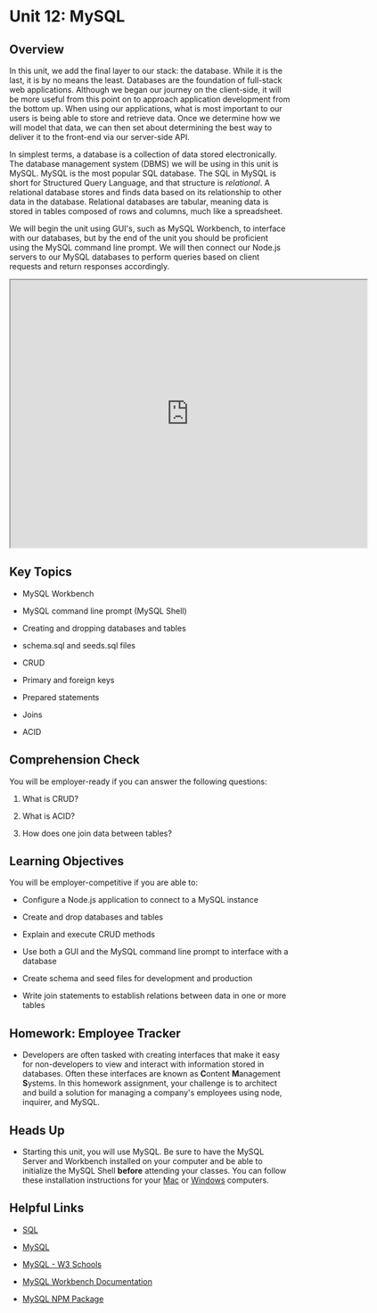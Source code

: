 # Unit 12: MySQL

## Overview

In this unit, we add the final layer to our stack: the database. While it is the last, it is by no means the least. Databases are the foundation of full-stack web applications. Although we began our journey on the client-side, it will be more useful from this point on to approach application development from the bottom up. When using our applications, what is most important to our users is being able to store and retrieve data. Once we determine how we will model that data, we can then set about determining the best way to deliver it to the front-end via our server-side API. 

In simplest terms, a database is a collection of data stored electronically. The database management system (DBMS) we will be using in this unit is MySQL. MySQL is the most popular SQL database. The SQL in MySQL is short for Structured Query Language, and that structure is _relational_. A relational database stores and finds data based on its relationship to other data in the database. Relational databases are tabular, meaning data is stored in tables composed of rows and columns, much like a spreadsheet. 

We will begin the unit using GUI's, such as MySQL Workbench, to interface with our databases, but by the end of the unit you should be proficient using the MySQL command line prompt. We will then connect our Node.js servers to our MySQL databases to perform queries based on client requests and return responses accordingly. 

<iframe src="https://drive.google.com/file/d/1AD0FCJKb1zGxCUS-vi0rx0I5lrCPrqil/preview" width="640" height="480"></iframe>

## Key Topics

* MySQL Workbench

* MySQL command line prompt (MySQL Shell)

* Creating and dropping databases and tables

* schema.sql and seeds.sql files

* CRUD

* Primary and foreign keys

* Prepared statements

* Joins

* ACID

## Comprehension Check

You will be employer-ready if you can answer the following questions:

1. What is CRUD?

2. What is ACID? 

3. How does one join data between tables? 

## Learning Objectives

You will be employer-competitive if you are able to:

* Configure a Node.js application to connect to a MySQL instance

* Create and drop databases and tables 

* Explain and execute CRUD methods

* Use both a GUI and the MySQL command line prompt to interface with a database

* Create schema and seed files for development and production

* Write join statements to establish relations between data in one or more tables

## Homework: Employee Tracker

* Developers are often tasked with creating interfaces that make it easy for non-developers to view and interact with information stored in databases. Often these interfaces are known as **C**ontent **M**anagement **S**ystems. In this homework assignment, your challenge is to architect and build a solution for managing a company's employees using node, inquirer, and MySQL.

## Heads Up

* Starting this unit, you will use MySQL. Be sure to have the MySQL Server and Workbench installed on your computer and be able to initialize the MySQL Shell **before** attending your classes. You can follow these installation instructions for your [Mac](./04-Important/mysql-mac-guide.md) or [Windows](./04-Important/mysql-windows-guide.md) computers.

## Helpful Links

* [SQL](https://en.wikipedia.org/wiki/SQL)

* [MySQL](https://en.wikipedia.org/wiki/MySQL)

* [MySQL - W3 Schools](http://www.w3schools.com/sql/)

* [MySQL Workbench Documentation](http://dev.mysql.com/doc/workbench/en/)

* [MySQL NPM Package](https://www.npmjs.com/package/mysql)

